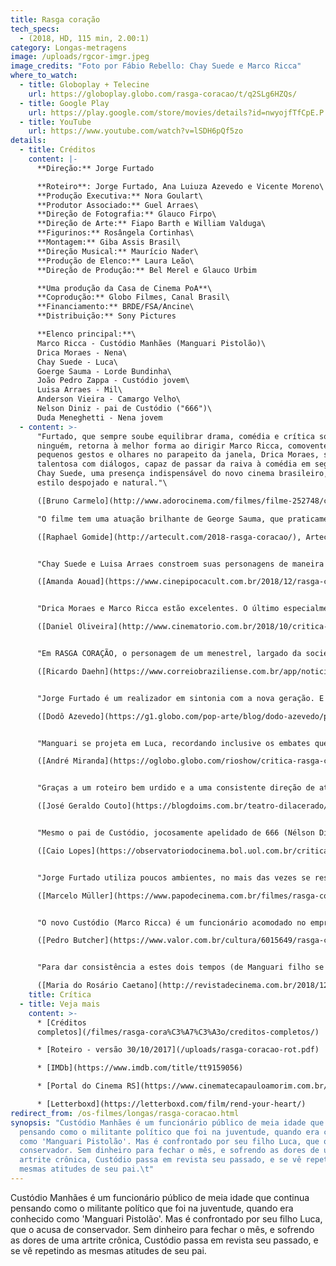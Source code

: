 ```yaml
---
title: Rasga coração
tech_specs:
  - (2018, HD, 115 min, 2.00:1)
category: Longas-metragens
image: /uploads/rgcor-imgr.jpeg
image_credits: "Foto por Fábio Rebello: Chay Suede e Marco Ricca"
where_to_watch:
  - title: Globoplay + Telecine
    url: https://globoplay.globo.com/rasga-coracao/t/q2SLg6HZQs/
  - title: Google Play
    url: https://play.google.com/store/movies/details?id=nwyojfTfCpE.P
  - title: YouTube
    url: https://www.youtube.com/watch?v=lSDH6pQf5zo
details:
  - title: Créditos
    content: |-
      **Direção:** Jorge Furtado

      **Roteiro**: Jorge Furtado, Ana Luiuza Azevedo e Vicente Moreno\
      **Produção Executiva:** Nora Goulart\
      **Produtor Associado:** Guel Arraes\
      **Direção de Fotografia:** Glauco Firpo\
      **Direção de Arte:** Fiapo Barth e William Valduga\
      **Figurinos:** Rosângela Cortinhas\
      **Montagem:** Giba Assis Brasil\
      **Direção Musical:** Maurício Nader\
      **Produção de Elenco:** Laura Leão\
      **Direção de Produção:** Bel Merel e Glauco Urbim

      **Uma produção da Casa de Cinema PoA**\
      **Coprodução:** Globo Filmes, Canal Brasil\
      **Financiamento:** BRDE/FSA/Ancine\
      **Distribuição:** Sony Pictures

      **Elenco principal:**\
      Marco Ricca - Custódio Manhães (Manguari Pistolão)\
      Drica Moraes - Nena\
      Chay Suede - Luca\
      Goerge Sauma - Lorde Bundinha\
      João Pedro Zappa - Custódio jovem\
      Luisa Arraes - Mil\
      Anderson Vieira - Camargo Velho\
      Nelson Diniz - pai de Custódio ("666")\
      Duda Meneghetti - Nena jovem
  - content: >-
      "Furtado, que sempre soube equilibrar drama, comédia e crítica social como
      ninguém, retorna à melhor forma ao dirigir Marco Ricca, comovente em seus
      pequenos gestos e olhares no parapeito da janela, Drica Moraes, sempre tão
      talentosa com diálogos, capaz de passar da raiva à comédia em segundos, e
      Chay Suede, uma presença indispensável do novo cinema brasileiro, de
      estilo despojado e natural."\

      ([Bruno Carmelo](http://www.adorocinema.com/filmes/filme-252748/criticas-adorocinema/), Adoro Cinema, 26/10/2018)\

      "O filme tem uma atuação brilhante de George Sauma, que praticamente rouba a cena interpretando 'Lorde Bundinha', o amigo desvairado do personagem principal. Trata-se de um personagem riquíssimo e Sauma consegue nos divertir em várias cenas com suas falas e situações."\

      ([Raphael Gomide](http://artecult.com/2018-rasga-coracao/), Artecult, 06/12/2018)


      "Chay Suede e Luisa Arraes constroem suas personagens de maneira intensa e envolvente, em especial em cenas onde a carga emocional é grande, como na cena da expulsão."\

      ([Amanda Aouad](https://www.cinepipocacult.com.br/2018/12/rasga-coracao.html), CinePipocaCult, 06/12/2018)


      "Drica Moraes e Marco Ricca estão excelentes. O último especialmente, carrega em seu corpo tenso e seu rosto cansado quase todo o conflito de gerações do longa, como um homem preso entre o medo de se tornar o pai e a incompreensão das ações do filho - sua performance na explosão final de Custódio é catártica e impecável."\

      ([Daniel Oliveira](http://www.cinematorio.com.br/2018/10/critica-rasga-coracao-jorge-furtado-marco-ricca-chay-suede-drica-moraes/), Cinematório, 26/10/2018)


      "Em RASGA CORAÇÃO, o personagem de um menestrel, largado da sociedade e errante entre noitadas de abuso, praticamente sintetiza o papel de Oduvaldo e Nelson, numa conjuntura atual em que há espaço para prisões abusivas; violão na mão, o personagem diz: 'Eu não sou juiz, eu sou artista'."\

      ([Ricardo Daehn](https://www.correiobraziliense.com.br/app/noticia/diversao-e-arte/2018/12/06/interna_diversao_arte,723500/tematicas-sociais-sao-destaque-em-estreias-nacionais.shtml), Correio Braziliense, 06/12/2018)


      "Jorge Furtado é um realizador em sintonia com a nova geração. E faz duas adaptações no texto que dão ao filme um escopo maior e mais atualizado. Em 1972, três amigos são presos pelo regime militar. Um é negro e pobre, não tem 'contatos importantes na família'. Dos três, será o único a permanecer preso. Em 2013, ano em Rafael Braga, negro, foi o único preso político que permaneceu na cadeia, enquanto outros militantes brancos foram soltos, uma ocupação na escola coloca em risco apenas a matrícula da aluna negra."\

      ([Dodô Azevedo](https://g1.globo.com/pop-arte/blog/dodo-azevedo/post/2018/12/06/quem-e-voce-no-mundo.ghtml), blog G1, 06/12/2018)


      "Manguari se projeta em Luca, recordando inclusive os embates que tinha com seu próprio pai, mas os sonhos da nova juventude se transfiguram nas frustrações - políticas, sexuais ou comportamentais - da antiga. O único elemento que se mantém inabalável é o racismo, expresso em como negros são diferenciados no passado e no presente. Assim, RASGA CORAÇÃO segue bem a obra de Jorge Furtado, um diretor que busca um cinema ao mesmo tempo popular e cheio de elementos que ajudam a pensar o Brasil."\

      ([André Miranda](https://oglobo.globo.com/rioshow/critica-rasga-coracao-23282941), O Globo, 06/12/2018)


      "Graças a um roteiro bem urdido e a uma consistente direção de atores, mantém-se o dilaceramento dramático central da peça de Vianinha, atualizado para a fissura entre uma esquerda marxista mais convencional, sindical e partidária, e a emergência de demandas identitárias, ou das chamadas minorias, nem sempre contempladas pelos velhos partidos e organizações."\

      ([José Geraldo Couto](https://blogdoims.com.br/teatro-dilacerado/), blog IMS, 07/12/2018)


      "Mesmo o pai de Custódio, jocosamente apelidado de 666 (Nélson Diniz) e inicialmente contrastado como um sujeito muito mais ríspido que o filho em suas funções paternas, mostra uma compreensão inesperada a certo ponto, como se reconhecesse sua rispidez como uma obrigação sem sentido. Neste caso, a tipificação das personagens ajuda também a universalizar os sentidos do enredo com mais eficiência."\

      ([Caio Lopes](https://observatoriodocinema.bol.uol.com.br/criticas/criticas-de-filmes/2018/12/critica-rasga-coracao), Observatório do Cinema, 06/12/2018)


      "Jorge Furtado utiliza poucos ambientes, no mais das vezes se restringindo ao apartamento da família. Mesmo assim, cria um filme vibrante, de constante movimento, em que as vicissitudes dos relacionamentos, as turbulências internas e as dores redivivas do ontem reverberam, mesclando-se à nostalgia, insuficiente para mostrar o caráter cíclico aos então desorientados do enredo."\

      ([Marcelo Müller](https://www.papodecinema.com.br/filmes/rasga-coracao), Papo de Cinema, 16/11/2018)


      "O novo Custódio (Marco Ricca) é um funcionário acomodado no emprego que no passado lutou contra a ditadura. O novo Luca (Chay Suede) é um jovem vegano que usa saia e desiste da medicina. A proposta de Vianinha é atualizada no conteúdo, mas não na forma. Furtado mantém os planos de memória que provocam uma reflexão sobre papéis familiares e repetição, como numa versão dramática de 'Como Nossos Pais', de Belchior."\

      ([Pedro Butcher](https://www.valor.com.br/cultura/6015649/rasga-coracao), Valor Econômico, 07/12/2018)


      "Para dar consistência a estes dois tempos (de Manguari filho se desentendendo com o pai, e de Manguari pai se desentendendo com o filho Luca), Jorge Furtado trabalhará flashbacks (muito bem valorizados pela excelente montagem de Giba Assis Brasil), que só se tornarão familiares ao espectador depois de algum tempo. Ao intercalar fragmentos de vários momentos da vida de Manguari, o filme atravessará quatro intensas décadas da vida política brasileira."\

      ([Maria do Rosário Caetano](http://revistadecinema.com.br/2018/12/jorge-furtado-volta-a-ficcao-com-rasga-coracao/), Revista de Cinema, 06/12/2018)
    title: Crítica
  - title: Veja mais
    content: >-
      * [Créditos
      completos](/filmes/rasga-cora%C3%A7%C3%A3o/creditos-completos/)

      * [Roteiro - versão 30/10/2017](/uploads/rasga-coracao-rot.pdf)

      * [IMDb](https://www.imdb.com/title/tt9159056)

      * [Portal do Cinema RS](https://www.cinematecapauloamorim.com.br/portaldocinemagaucho/1206/rasga-coracao)

      * [Letterboxd](https://letterboxd.com/film/rend-your-heart/)
redirect_from: /os-filmes/longas/rasga-coracao.html
synopsis: "Custódio Manhães é um funcionário público de meia idade que continua
  pensando como o militante político que foi na juventude, quando era conhecido
  como 'Manguari Pistolão'. Mas é confrontado por seu filho Luca, que o acusa de
  conservador. Sem dinheiro para fechar o mês, e sofrendo as dores de uma
  artrite crônica, Custódio passa em revista seu passado, e se vê repetindo as
  mesmas atitudes de seu pai.\t"
---
```

Custódio Manhães é um funcionário público de meia idade que continua pensando como o militante político que foi na juventude, quando era conhecido como 'Manguari Pistolão'. Mas é confrontado por seu filho Luca, que o acusa de conservador. Sem dinheiro para fechar o mês, e sofrendo as dores de uma artrite crônica, Custódio passa em revista seu passado, e se vê repetindo as mesmas atitudes de seu pai.